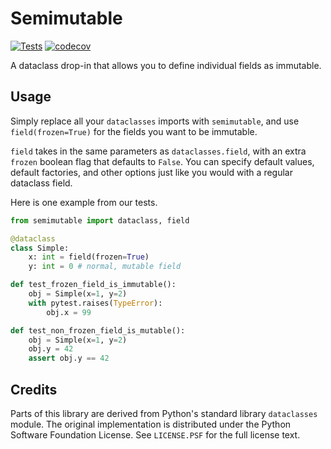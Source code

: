 # Semimutable

[![Tests](https://github.com/Glinte/semimutable/actions/workflows/ci.yml/badge.svg)](https://github.com/Glinte/semimutable/actions/workflows/ci.yml)
[![codecov](https://codecov.io/gh/Glinte/semimutable/branch/main/graph/badge.svg)](https://codecov.io/gh/Glinte/semimutable)

A dataclass drop-in that allows you to define individual fields as immutable.

## Usage

Simply replace all your `dataclasses` imports with `semimutable`, and use `field(frozen=True)` for the fields you want to be immutable.

`field` takes in the same parameters as `dataclasses.field`, with an extra `frozen` boolean flag that defaults to `False`. You can specify default values, default factories, and other options just like you would with a regular dataclass field.

Here is one example from our tests.

```python
from semimutable import dataclass, field

@dataclass
class Simple:
    x: int = field(frozen=True)
    y: int = 0 # normal, mutable field

def test_frozen_field_is_immutable():
    obj = Simple(x=1, y=2)
    with pytest.raises(TypeError):
        obj.x = 99

def test_non_frozen_field_is_mutable():
    obj = Simple(x=1, y=2)
    obj.y = 42
    assert obj.y == 42
```

## Credits

Parts of this library are derived from Python's standard library `dataclasses` module. The original implementation is distributed under the Python Software Foundation License. See `LICENSE.PSF` for the full license text.